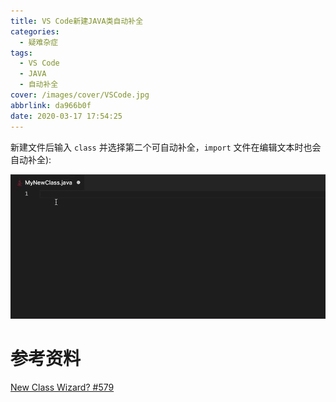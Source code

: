 ```yaml
---
title: VS Code新建JAVA类自动补全
categories:
  - 疑难杂症
tags:
  - VS Code
  - JAVA
  - 自动补全
cover: /images/cover/VSCode.jpg
abbrlink: da966b0f
date: 2020-03-17 17:54:25
---
```


新建文件后输入 `class` 并选择第二个可自动补全，`import` 文件在编辑文本时也会自动补全):

![](/images/Sping-Boot与Web开发-三/autofill.gif)

# 参考资料

[New Class Wizard? #579](https://github.com/redhat-developer/vscode-java/issues/579)